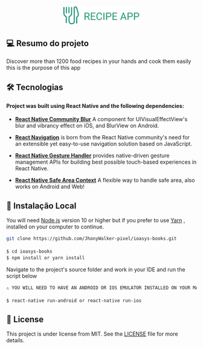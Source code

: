 <h1 align="center">
    <img width="40%"  alt="Recipe APP - Icon" src="./assets/icons/icon-repo.svg" />
</h1>

## 💻 Resumo do projeto

Discover more than 1200 food recipes in your hands and cook them easily this is the purpose of this app


## 🛠 Tecnologias

#### Project was built using **React Native** and the following dependencies:

- **[React Native Community Blur](https://www.npmjs.com/package/@react-native-community/blur)** A component for UIVisualEffectView's blur and vibrancy effect on iOS, and BlurView on Android.

- **[React Navigation](https://www.npmjs.com/package/react-navigation)** is born from the React Native community's need for an extensible yet easy-to-use navigation solution based on JavaScript.

- **[React Native Gesture Handler](https://www.npmjs.com/package/react-native-gesture-handler)** provides native-driven gesture management APIs for building best possible touch-based experiences in React Native.

- **[React Native Safe Area Context](https://www.npmjs.com/package/react-native-safe-area-context)** A flexible way to handle safe area, also works on Android and Web!

## 🔨 Instalação Local

You will need [Node.js](https://nodejs.org) version 10 or higher but if you prefer to use [Yarn](https://yarnpkg.com/) , installed on your computer to continue.

```bash
git clone https://github.com/JhonyWalker-pixel/ioasys-books.git

$ cd ioasys-books
$ npm install or yarn install
```
Navigate to the project's source folder and work in your IDE and run the script below

```bash
⚠ YOU WILL NEED TO HAVE AN ANDROID OR IOS EMULATOR INSTALLED ON YOUR MACHINE TO RUN THIS PROJECT

$ react-native run-android or react-native run-ios
```

## 📖 License

This project is under license from MIT. See the [LICENSE](LICENSE.md) file for more details.
